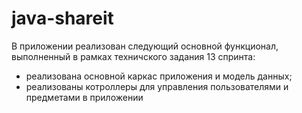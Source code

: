 # java-shareit

В приложении реализован следующий основной функционал,
выполненный в рамках техничского задания 13 спринта:
* реализована основной каркас приложения и модель данных;
* реализованы котроллеры для управления пользователями и предметами в приложении 


